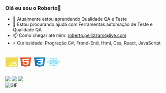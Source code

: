 ### Olá eu sou o Roberto👋

- 🌱 Atualmente estou aprendendo Qualidade QA e Teste
- 🤔 Estou procurando ajuda com Ferramentas automação de Teste e Qualidade QA
- 📫 Como chegar até mim: roberto.pellizzaro@live.com
- ⚡ Curiosidade: Progração C#, Frond-End, Html, Css, React, JavaScript

<div style="display: inline_block"><br>
  <img align="center" alt="Rafa-Js" height="30" width="40" src="https://raw.githubusercontent.com/devicons/devicon/master/icons/javascript/javascript-plain.svg">
  <img align="center" alt="HTML"  height="30" width="40" src="https://raw.githubusercontent.com/devicons/devicon/master/icons/html5/html5-original.svg">
  <img align="center" alt="CSS"   height="30" width="40" src="https://raw.githubusercontent.com/devicons/devicon/master/icons/css3/css3-original.svg">
  <img align="center" alt="React" height="30" width="40" src="https://raw.githubusercontent.com/devicons/devicon/master/icons/react/react-original.svg">
</div>

  ##
 
<div> 
  <a href="https://instagram.com/roberto.pellizzaro82" target="_blank"><img src="https://img.shields.io/badge/-Instagram-%23E4405F?style=for-the-badge&logo=instagram&logoColor=white" target="_blank"></a>
 	<a href="https://www.twitch.tv/beto82pc" target="_blank"><img src="https://img.shields.io/badge/Twitch-9146FF?style=for-the-badge&logo=twitch&logoColor=white" target="_blank"></a>
  <a href="https://www.linkedin.com/in/roberto-pellizzaro-b9471364" target="_blank"><img src="https://img.shields.io/badge/-LinkedIn-%230077B5?style=for-the-badge&logo=linkedin&logoColor=white" target="_blank"></a>  
  
</div>

<img align="center" alt="GIF" height="300" width="300" src="https://gifs.eco.br/wp-content/uploads/2022/08/gifs-com-fundo-transparente-4.gif">
